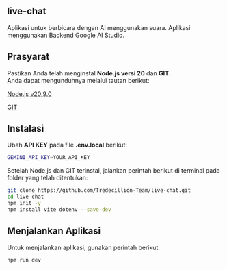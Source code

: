 ## live-chat

Aplikasi untuk berbicara dengan AI menggunakan suara. Aplikasi menggunakan Backend Google AI Studio.

## Prasyarat

Pastikan Anda telah menginstal **Node.js versi 20** dan **GIT**.  
Anda dapat mengunduhnya melalui tautan berikut:  

[Node.js v20.9.0](https://nodejs.org/id/blog/release/v20.9.0)

[GIT](https://git-scm.com/downloads)

## Instalasi

Ubah **API KEY** pada file **.env.local** berikut:

```bash
GEMINI_API_KEY=YOUR_API_KEY
```

Setelah Node.js dan GIT terinstal, jalankan perintah berikut di terminal pada folder yang telah ditentukan:

```bash
git clone https://github.com/Tredecillion-Team/live-chat.git
cd live-chat
npm init -y
npm install vite dotenv --save-dev
```

## Menjalankan Aplikasi

Untuk menjalankan aplikasi, gunakan perintah berikut:

```bash
npm run dev
```

